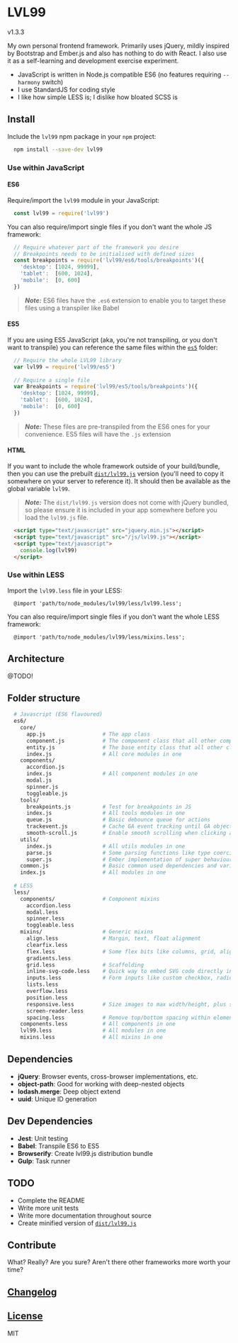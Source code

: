 # LVL99

v1.3.3

My own personal frontend framework. Primarily uses jQuery, mildly inspired by Bootstrap and Ember.js and also has
nothing to do with React. I also use it as a self-learning and development exercise experiment.

* JavaScript is written in Node.js compatible ES6 (no features requiring `--harmony` switch)
* I use StandardJS for coding style
* I like how simple LESS is; I dislike how bloated SCSS is


## Install

Include the `lvl99` npm package in your `npm` project: 

```bash
  npm install --save-dev lvl99
```


### Use within JavaScript

#### ES6

Require/import the `lvl99` module in your JavaScript:

```javascript
  const lvl99 = require('lvl99')
```

You can also require/import single files if you don't want the whole JS framework:

```javascript
  // Require whatever part of the framework you desire
  // Breakpoints needs to be initialised with defined sizes
  const breakpoints = require('lvl99/es6/tools/breakpoints')({
    'desktop': [1024, 99999],
    'tablet':  [600, 1024],
    'mobile':  [0, 600]
  })
```

> ***Note:*** ES6 files have the `.es6` extension to enable you to target these files using a transpiler like Babel


#### ES5

If you are using ES5 JavaScript (aka, you're not transpiling, or you don't want to transpile) you can reference the same
files within the [`es5`](es5) folder:

```javascript
  // Require the whole LVL99 library
  var lvl99 = require('lvl99/es5')
  
  // Require a single file
  var Breakpoints = require('lvl99/es5/tools/breakpoints')({
    'desktop': [1024, 99999],
    'tablet':  [600, 1024],
    'mobile':  [0, 600]
  })
```

> ***Note:*** These files are pre-transpiled from the ES6 ones for your convenience. ES5 files will have the `.js`
> extension


#### HTML

If you want to include the whole framework outside of your build/bundle, then you can use the prebuilt
[`dist/lvl99.js`](dist/lvl99.js) version (you'll need to copy it somewhere on your server to reference it). It should
then be available as the global variable `lvl99`. 

> ***Note:*** The `dist/lvl99.js` version does not come with jQuery bundled, so please ensure it is included in your
> app somewhere before you load the `lvl99.js` file.

```html
  <script type="text/javascript" src="jquery.min.js"></script>
  <script type="text/javascript" src="/js/lvl99.js"></script>
  <script type="text/javascript">
    console.log(lvl99)
  </script>
```


### Use within LESS

Import the `lvl99.less` file in your LESS:

```less
  @import 'path/to/node_modules/lvl99/less/lvl99.less';
```

You can also require/import single files if you don't want the whole LESS framework:

```less
  @import 'path/to/node_modules/lvl99/less/mixins.less';
```


## Architecture

@TODO!


## Folder structure

```bash
  # Javascript (ES6 flavoured)
  es6/
    core/
      app.js                  # The app class 
      component.js            # The component class that all other components inherit
      entity.js               # The base entity class that all other classes inherit from
      index.js                # All core modules in one
    components/
      accordion.js
      index.js                # All component modules in one
      modal.js
      spinner.js 
      toggleable.js 
    tools/
      breakpoints.js          # Test for breakpoints in JS
      index.js                # All tools modules in one
      queue.js                # Basic debounce queue for actions
      trackevent.js           # Cache GA event tracking until GA object loaded
      smooth-scroll.js        # Enable smooth scrolling when clicking anchor links
    utils/
      index.js                # All utils modules in one
      parse.js                # Some parsing functions like type coercion, etc.
      super.js                # Ember implementation of super behaviour
    common.js                 # Basic common used dependencies and variables
    index.js                  # All modules in one
    
  # LESS
  less/
    components/               # Component mixins
      accordion.less 
      modal.less
      spinner.less
      toggleable.less
    mixins/                   # Generic mixins
      align.less              # Margin, text, float alignment
      clearfix.less
      flex.less               # Some flex bits like columns, grid, alignment, etc.
      gradients.less
      grid.less               # Scaffolding
      inline-svg-code.less    # Quick way to embed SVG code directly in CSS
      inputs.less             # Form inputs like custom checkbox, radio, switch
      lists.less
      overflow.less
      position.less         
      responsive.less         # Size images to max width/height, plus show/hide elements based on breakpoints
      screen-reader.less
      spacing.less            # Remove top/bottom spacing within elements
    components.less           # All components in one
    lvl99.less                # All modules in one
    mixins.less               # All mixins in one
```


## Dependencies

* **jQuery**: Browser events, cross-browser implementations, etc.
* **object-path**: Good for working with deep-nested objects
* **lodash.merge**: Deep object extend
* **uuid**: Unique ID generation


## Dev Dependencies

* **Jest**: Unit testing
* **Babel**: Transpile ES6 to ES5
* **Browserify**: Create lvl99.js distribution bundle
* **Gulp**: Task runner


## TODO

* Complete the README
* Write more unit tests
* Write more documentation throughout source
* Create minified version of [`dist/lvl99.js`](dist/lvl99.js)


## Contribute

What? Really? Are you sure? Aren't there other frameworks more worth your time?


## [Changelog](CHANGELOG.md)

## [License](LICENSE.md)

MIT
